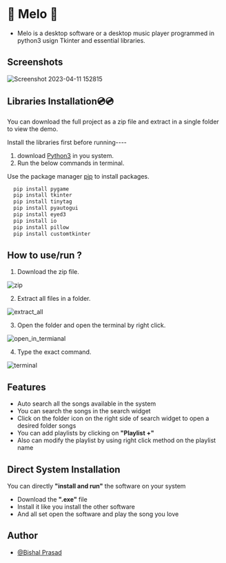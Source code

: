 
# 🎺 Melo 🎺

- Melo is a desktop software or a desktop music player programmed in python3 usign Tkinter and essential libraries.


## Screenshots

![Screenshot 2023-04-11 152815](https://user-images.githubusercontent.com/120594033/231132274-39d35ff6-08ff-4d84-818e-d0cb0618ea59.png)



## Libraries Installation💿💿

You can download the full project as a zip file and extract in a single folder to view the demo.

Install the libraries first before running----

1. download [Python3](https://www.python.org/downloads/) in you system.
2. Run the below commands in terminal.

Use the package manager [pip](https://pip.pypa.io/en/stable/) to install packages.
```bash
  pip install pygame
  pip install tkinter
  pip install tinytag
  pip install pyautogui
  pip install eyed3
  pip install io
  pip install pillow
  pip install customtkinter

```
    
## How to use/run ?

1. Download the zip file.

![zip](https://user-images.githubusercontent.com/120594033/231152197-51511d5b-f9d7-4fa2-b27a-a019077ad68c.png)


2. Extract all files in a folder.

![extract_all](https://user-images.githubusercontent.com/120594033/231152404-52877c53-c3a0-493d-a800-05eb26210d3c.png)


3. Open the folder and open the terminal by right click.

![open_in_termianal](https://user-images.githubusercontent.com/120594033/231152519-b0f6b604-051d-4cec-9eff-4b3db8863fec.png)


4. Type the exact command.

![terminal](https://user-images.githubusercontent.com/120594033/231152694-cb38d40a-8466-40cd-aba1-e6fafa112d2d.png)


## Features

- Auto search all the songs available in the system
- You can search the songs in the search widget
- Click on the folder icon on the right side of search widget to open a desired folder songs
- You can add playlists by clicking on **"Playlist +"**
- Also can modify the playlist by using right click method on the playlist name
## Direct System Installation
You can directly **"install and run"** the software on your system 

- Download the **".exe"** file 
- Install it like you install the other software
- And all set open the software and play the song you love
## Author

- [@Bishal Prasad](https://www.github.com/Bishal-prasad05)


